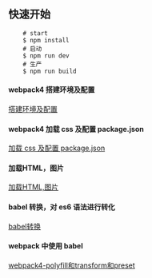 ## 快速开始
```
    # start 
    $ npm install 
    # 启动
    $ npm run dev
    # 生产
    $ npm run build 

```

#### webpack4 搭建环境及配置

[搭建环境及配置](./doc/1-搭建环境及配置.md) 

#### webpack4 加载 css 及配置 package.json
[加载 css 及配置 package.json](./doc/2-加载css及配置pck.json.md)

#### 加载HTML，图片
[加载HTML,图片](./doc/3-加载html&图片.md)

#### babel 转换，对 es6 语法进行转化
[babel转换](./doc/4-babel转换.md)

#### webpack 中使用 babel
[webpack4-polyfill和transform和preset](./doc/5-webpack4-polyfill和transform和preset)


